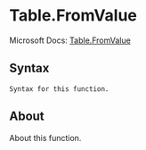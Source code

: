 ---
---

# Table.FromValue

Microsoft Docs: [Table.FromValue](https://docs.microsoft.com/en-us/powerquery-m/table-fromvalue)

## Syntax

```powerquery-m
Syntax for this function.
```

## About

About this function.

